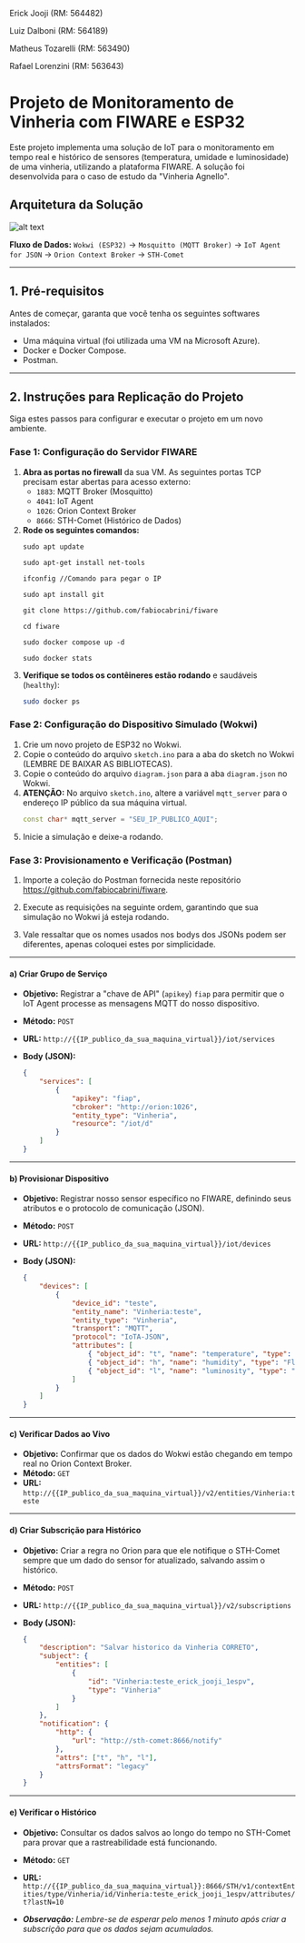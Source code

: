 Erick Jooji (RM: 564482)

Luiz Dalboni (RM: 564189)

Matheus Tozarelli (RM: 563490)

Rafael Lorenzini (RM: 563643)

# Projeto de Monitoramento de Vinheria com FIWARE e ESP32

Este projeto implementa uma solução de IoT para o monitoramento em tempo real e histórico de sensores (temperatura, umidade e luminosidade) de uma vinheria, utilizando a plataforma FIWARE. A solução foi desenvolvida para o caso de estudo da "Vinheria Agnello".

## Arquitetura da Solução

![alt text](image.png)

**Fluxo de Dados:**
`Wokwi (ESP32)` -> `Mosquitto (MQTT Broker)` -> `IoT Agent for JSON` -> `Orion Context Broker` -> `STH-Comet`

---

## 1. Pré-requisitos

Antes de começar, garanta que você tenha os seguintes softwares instalados:

-   Uma máquina virtual (foi utilizada uma VM na Microsoft Azure).
-   Docker e Docker Compose.
-   Postman.

---

## 2. Instruções para Replicação do Projeto

Siga estes passos para configurar e executar o projeto em um novo ambiente.

### Fase 1: Configuração do Servidor FIWARE

1.  **Abra as portas no firewall** da sua VM. As seguintes portas TCP precisam estar abertas para acesso externo:
    -   `1883`: MQTT Broker (Mosquitto)
    -   `4041`: IoT Agent
    -   `1026`: Orion Context Broker
    -   `8666`: STH-Comet (Histórico de Dados)
2.  **Rode os seguintes comandos:** 
    ```
    sudo apt update

    sudo apt-get install net-tools

    ifconfig //Comando para pegar o IP

    sudo apt install git

    git clone https://github.com/fabiocabrini/fiware

    cd fiware

    sudo docker compose up -d

    sudo docker stats
    ``` 
4.  **Verifique se todos os contêineres estão rodando** e saudáveis (`healthy`):
    ```sh
    sudo docker ps
    ```

### Fase 2: Configuração do Dispositivo Simulado (Wokwi)

1.  Crie um novo projeto de ESP32 no Wokwi.
2.  Copie o conteúdo do arquivo `sketch.ino` para a aba do sketch no Wokwi (LEMBRE DE BAIXAR AS BIBLIOTECAS).
3.  Copie o conteúdo do arquivo `diagram.json` para a aba `diagram.json` no Wokwi.
4.  **ATENÇÃO:** No arquivo `sketch.ino`, altere a variável `mqtt_server` para o endereço IP público da sua máquina virtual.
    ```cpp
    const char* mqtt_server = "SEU_IP_PUBLICO_AQUI";
    ```
5.  Inicie a simulação e deixe-a rodando.

### Fase 3: Provisionamento e Verificação (Postman)

1.  Importe a coleção do Postman fornecida neste repositório https://github.com/fabiocabrini/fiware. 

2.  Execute as requisições na seguinte ordem, garantindo que sua simulação no Wokwi já esteja rodando.

3. Vale ressaltar que os nomes usados nos bodys dos JSONs podem ser diferentes, apenas coloquei estes por simplicidade.
---
#### **a) Criar Grupo de Serviço**

* **Objetivo:** Registrar a "chave de API" (`apikey`) `fiap` para permitir que o IoT Agent processe as mensagens MQTT do nosso dispositivo.
* **Método:** `POST`
* **URL:** `http://{{IP_publico_da_sua_maquina_virtual}}/iot/services`

* **Body (JSON):**
    ```json
    {
        "services": [
            {
                "apikey": "fiap",
                "cbroker": "http://orion:1026",
                "entity_type": "Vinheria",
                "resource": "/iot/d"
            }
        ]
    }
    ```
---
#### **b) Provisionar Dispositivo**

* **Objetivo:** Registrar nosso sensor específico no FIWARE, definindo seus atributos e o protocolo de comunicação (JSON).
* **Método:** `POST`
* **URL:** `http://{{IP_publico_da_sua_maquina_virtual}}/iot/devices`

* **Body (JSON):**
    ```json
    {
        "devices": [
            {
                "device_id": "teste",
                "entity_name": "Vinheria:teste",
                "entity_type": "Vinheria",
                "transport": "MQTT",
                "protocol": "IoTA-JSON",
                "attributes": [
                    { "object_id": "t", "name": "temperature", "type": "Float" },
                    { "object_id": "h", "name": "humidity", "type": "Float" },
                    { "object_id": "l", "name": "luminosity", "type": "Integer" }
                ]
            }
        ]
    }
    ```
---
#### **c) Verificar Dados ao Vivo**


* **Objetivo:** Confirmar que os dados do Wokwi estão chegando em tempo real no Orion Context Broker.
* **Método:** `GET`
* **URL:** `http://{{IP_publico_da_sua_maquina_virtual}}/v2/entities/Vinheria:teste`
---
#### **d) Criar Subscrição para Histórico**

* **Objetivo:** Criar a regra no Orion para que ele notifique o STH-Comet sempre que um dado do sensor for atualizado, salvando assim o histórico.
* **Método:** `POST`
* **URL:** `http://{{IP_publico_da_sua_maquina_virtual}}/v2/subscriptions`

* **Body (JSON):**
    ```json
    {
        "description": "Salvar historico da Vinheria CORRETO",
        "subject": {
            "entities": [
                {
                    "id": "Vinheria:teste_erick_jooji_1espv",
                    "type": "Vinheria"
                }
            ]
        },
        "notification": {
            "http": {
                "url": "http://sth-comet:8666/notify"
            },
            "attrs": ["t", "h", "l"],
            "attrsFormat": "legacy"
        }
    }
    ```
---
#### **e) Verificar o Histórico**


* **Objetivo:** Consultar os dados salvos ao longo do tempo no STH-Comet para provar que a rastreabilidade está funcionando.
* **Método:** `GET`
* **URL:** `http://{{IP_publico_da_sua_maquina_virtual}}:8666/STH/v1/contextEntities/type/Vinheria/id/Vinheria:teste_erick_jooji_1espv/attributes/t?lastN=10`

* ***Observação:*** *Lembre-se de esperar pelo menos 1 minuto após criar a subscrição para que os dados sejam acumulados.*
